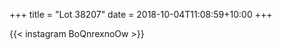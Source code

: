 +++
title       = "Lot 38207"
date        = 2018-10-04T11:08:59+10:00
+++

{{< instagram BoQnrexnoOw >}}
